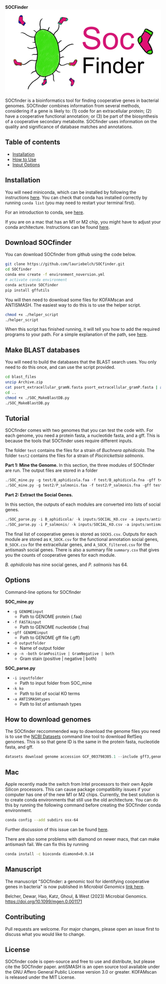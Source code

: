 **SOCFinder**
![SOCfinder](Soc_finder_v4.png)

SOCfinder is a bioinformatics tool for finding cooperative genes in bacterial genomes. SOCfinder combines information from several methods, considering if a gene is likely to: (1) code for an extracellular protein; (2) have a cooperative functional annotation; or (3) be part of the biosynthesis of a cooperative secondary metabolite. SOCfinder uses information on the quality and significance of database matches and annotations.

## Table of contents
- [Installation](#Installation)
- [How to Use](#Tutorial)
- [Input Options](#Options)

## Installation

You will need miniconda, which can be installed by following the instructions [here](https://docs.conda.io/en/latest/miniconda.html). You can check that conda has installed correctly by running `conda list` (you may need to restart your terminal first).

For an introduction to conda, see [here](https://www.machinelearningplus.com/deployment/conda-create-environment-and-everything-you-need-to-know-to-manage-conda-virtual-environment/).

If you are on a mac that has an M1 or M2 chip, you might have to adjust your conda architecture. Instructions can be found [here](#Mac).

## Download SOCfinder

You can download SOCfinder from github using the code below.

```bash
git clone https://github.com/lauriebelch/SOCfinder.git
cd SOCfinder
conda env create -f environment_noversion.yml
# activate conda environment
conda activate SOCfinder
pip install gffutils
```

You will then need to download some files for KOFAMscan and ANTISMASH. The easiest way to do this is to use the helper script.

```bash
chmod +x ./helper_script
./helper_script
```

When this script has finished running, it will tell you how to add the required programs to your path. For a simple explanation of the path, see [here](https://janelbrandon.medium.com/understanding-the-path-variable-6eae0936e976).

## Make BLAST databases

You will need to build the databases that the BLAST search uses. You only need to do this once, and can use the script provided.

```bash
cd blast_files
unzip Archive.zip
cat psort_extracellular_gramN.fasta psort_extracellular_gramP.fasta | awk '/^>/ {if(!seen[$0]++) print; next} {print}' > psort_extracellular_gramBoth.fasta
cd ..
chmod +x ./SOC_MakeBlastDB.py
./SOC_MakeBlastDB.py
```

## Tutorial

SOCfinder comes with two genomes that you can test the code with. For each genome, you need a protein fasta, a nucleotide fasta, and a gff. This is because the tools that SOCfinder uses require different inputs.

The folder `test` contains the files for a strain of *Buchnera aphidicola*.
The folder `test2` contains the files for a strain of *Piscirickettsia salmonis*.

**Part 1: Mine the Genome.**
In this section, the three modules of SOCfinder are run. The output files are stored in a folder
```python
./SOC_mine.py -g test/B_aphidicola.faa -f test/B_aphidicola.fna -gff test/B_aphidicola.gff -O B_aphidicola -n
./SOC_mine.py -g test2/P_salmonis.faa -f test2/P_salmonis.fna -gff test2/P_salmonis.gff -O P_salmonis -n 
```

**Part 2: Extract the Social Genes.**

In this section, the outputs of each modules are converted into lists of social genes.
```python
./SOC_parse.py -i B_aphidicola/ -k inputs/SOCIAL_KO.csv -a inputs/antismash_types.csv
./SOC_parse.py -i P_salmonis/ -k inputs/SOCIAL_KO.csv -a inputs/antismash_types.csv
```
The final list of cooperative genes is stored as `SOCKS.csv`. Outputs for each module are stored as `K_SOCK.csv` for the functional annotation social genes, `B_SOCK.csv` for the extracellular genes, and `A_SOCK_filtered.csv` for the antismash social genes. There is also a summary file `summary.csv` that gives you the counts of cooperative genes for each module.

*B. aphidicola* has nine social genes, and *P. salmonis* has 64.

## Options

Command-line options for SOCfinder

**SOC_mine.py**

- `-g GENOMEinput`
  - Path to GENOME protein (.faa)
- `-f FASTAinput`
  - Path to GENOME nucleotide (.fna)
- `-gff GENOMEinput`
  - Path to GENOME gff file (.gff)
- `-O outputfolder`
  - Name of output folder
- `-p -n -both GramPositive | GramNegative | both`
  - Gram stain (positive | negative | both)

**SOC_parse.py**
- `-i inputfolder`
  - Path to input folder from SOC_mine
- `-k ko`
  - Path to list of social KO terms
- `-a ANTISMASHtypes`
  - Path to list of antismash types

## How to download genomes

The SOCfinder reccommended way to download the genome files you need is to use the [NCBI Datasets](https://www.ncbi.nlm.nih.gov/datasets/docs/v2/download-and-install/?utm_source=ncbi_insights&utm_medium=referral&utm_campaign=datasets-command-line-20221012) command line tool to download RefSeq genomes. This is so that gene ID is the same in the protein fasta, nucleotide fasta, and gff.

```python
datasets download genome accession GCF_003798305.1 --include gff3,genome,protein --filename GCF_003798305.1.zip
```

## Mac
Apple recently made the switch from Intel processors to their own Apple Silicon processors. This can cause package compatibility issues if your computer has one of the new M1 or M2 chips. Currently, the best solution is to create conda environments that still use the old architecture. You can do this by running the following command before creating the SOCfinder conda environment.

```bash
conda config --add subdirs osx-64
```

Further discussion of this issue can be found [here](https://towardsdatascience.com/how-to-manage-conda-environments-on-an-apple-silicon-m1-mac-1e29cb3bad12).

There are also some problems with diamond on newer macs, that can make antismash fail. We can fix this by running
```bash
conda install -c bioconda diamond=0.9.14
```

## Manuscript

The manuscript "SOCfinder: a genomic tool for identifying cooperative genes in bacteria" is now published in *Microbial Genomics*
[link here](https://www.microbiologyresearch.org/content/journal/mgen/10.1099/mgen.0.001171).

Belcher, Dewar, Hao, Katz, Ghoul, & West (2023) Microbial Genomics. https://doi.org/10.1099/mgen.0.001171

## Contributing

Pull requests are welcome. For major changes, please open an issue first
to discuss what you would like to change.

## License

SOCfinder code is open-source and free to use and distribute, but please cite the SOCfinder paper.
antiSMASH is an open source tool available under the GNU Affero General Public License version 3.0 or greater.
KOFAMscan is released under the MIT License.

